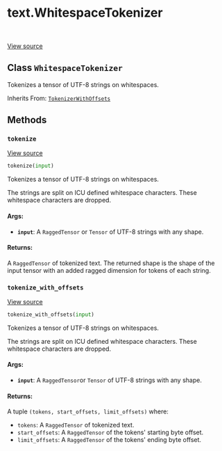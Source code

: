 <div itemscope itemtype="http://developers.google.com/ReferenceObject">
<meta itemprop="name" content="text.WhitespaceTokenizer" />
<meta itemprop="path" content="Stable" />
<meta itemprop="property" content="tokenize"/>
<meta itemprop="property" content="tokenize_with_offsets"/>
</div>

# text.WhitespaceTokenizer

<!-- Insert buttons and diff -->

<table class="tfo-notebook-buttons tfo-api" align="left">
</table>

<a target="_blank" href="https://github.com/tensorflow/text/tree/master/tensorflow_text/python/ops/whitespace_tokenizer.py">View
source</a>

## Class `WhitespaceTokenizer`

Tokenizes a tensor of UTF-8 strings on whitespaces.

Inherits From: [`TokenizerWithOffsets`](../text/TokenizerWithOffsets.md)

<!-- Placeholder for "Used in" -->

## Methods

<h3 id="tokenize"><code>tokenize</code></h3>

<a target="_blank" href="https://github.com/tensorflow/text/tree/master/tensorflow_text/python/ops/whitespace_tokenizer.py">View
source</a>

```python
tokenize(input)
```

Tokenizes a tensor of UTF-8 strings on whitespaces.

The strings are split on ICU defined whitespace characters. These whitespace
characters are dropped.

#### Args:

*   <b>`input`</b>: A `RaggedTensor` or `Tensor` of UTF-8 strings with any
    shape.

#### Returns:

A `RaggedTensor` of tokenized text. The returned shape is the shape of the input
tensor with an added ragged dimension for tokens of each string.

<h3 id="tokenize_with_offsets"><code>tokenize_with_offsets</code></h3>

<a target="_blank" href="https://github.com/tensorflow/text/tree/master/tensorflow_text/python/ops/whitespace_tokenizer.py">View
source</a>

```python
tokenize_with_offsets(input)
```

Tokenizes a tensor of UTF-8 strings on whitespaces.

The strings are split on ICU defined whitespace characters. These whitespace
characters are dropped.

#### Args:

*   <b>`input`</b>: A `RaggedTensor`or `Tensor` of UTF-8 strings with any shape.

#### Returns:

A tuple `(tokens, start_offsets, limit_offsets)` where:

*   `tokens`: A `RaggedTensor` of tokenized text.
*   `start_offsets`: A `RaggedTensor` of the tokens' starting byte offset.
*   `limit_offsets`: A `RaggedTensor` of the tokens' ending byte offset.
